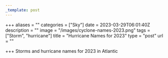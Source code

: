 ```yaml
---
_template: post
---
```


+++
aliases = ""
categories = ["Sky"]
date = 2023-03-29T06:01:40Z
description = ""
image = "/images/cyclone-names-2023.png"
tags = ["Storm", "hurricane"]
title = "Hurricane Names for 2023"
type = "post"
url = ""

+++
Storms and hurricane names for 2023 in Atlantic
